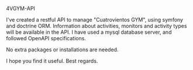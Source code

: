 4VGYM-API

I've created a restful API to manage "Cuatrovientos GYM", using symfony and doctrine ORM. Information about activities, monitors and activity types will be available in the API. I have used a mysql database server, and followed OpenAPI specifications.

No extra packages or installations are needed.

I hope you find it useful. Best regards.
